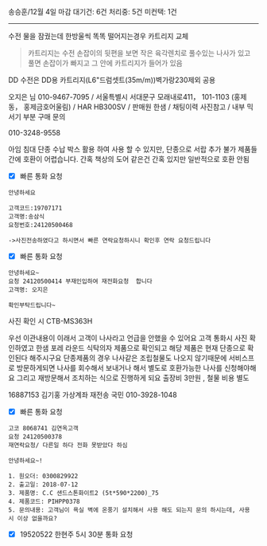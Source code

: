 송승훈/12월 4일 마감
대기건: 6건
처리중: 5건
미컨택: 1건

---

수전 물을 잠궜는데 한방울씩 똑똑 떨어지는경우
카트리지 교체
> 카트리지는 수전 손잡이의 뒷편을 보면 작은 육각렌치로 풀수있는 나사가 있고 풀면 손잡이가 빠지고 그 안에 카트리지가 들어가 있음

DD 수전은 DD용 카트리지(L6"드럼셋트(35m/m))벽가랑230제외 공용



오지은 님  010-9467-7095  / 서울특별시 서대문구 모래내로411， 101-1103 (홍제동， 홍제금호어울림) /  HAR HB300SV / 판매원 한샘 / 채팅이력 사진참고 / 내부 믹서기 부분 구매 문의


010-3248-9558

아임 침대 단종
수납 박스 활용 하여 사용 할 수 있지만, 단종으로 서랍 추가 불가
제품들간에 호환이 어렵습니다.
간혹 책상의 도어 같은건 간혹 있지만 일반적으로 호환 안됨

- [x] 빠른 통화 요청
```
안녕하세요 

고객코드:19707171
고객명:송삼식
요청번호:24120500468

->사진전송하였다고 하시면서 빠른 연락요청하시니 확인후 연락 요청드립니다 
```


- [x]  빠른 통화 요청
```
안녕하세요~
요청 24120500414 부재인입하여 재전화요청  합니다
고객명: 오지은 

확인부탁드립니다~
```


사진 확인 시 CTB-MS363H

우선 이관내용이 이래서
고객이 나사라고 언급을 안했을 수 있어요
고객 통화시
사진 확인하였고 한샘 포레 라운드 식탁의자 제품으로 확인되고 해당 제품은 현재 단종으로 확인된다 해주시구요
단종제품의 경우 나사같은 조립철물도 나오지 않기때문에
서비스프로 방문하게되면 나사를 회수해서 보내거나 해서 별도로 호환가능한 나사를 신청해야해요
그리고 재방문해서 조치하는 식으로 진행하게 되요
출장비 3만원 , 철물 비용 별도


16887153 김기홍 가상계좌 재전송
국민
010-3928-1048

- [x] 빠른 통화 요청
```
고코 8068741 김연옥고객
요청 24120500378 
재연락요청/ 다른일 하다 전화 못받았다 하심
```


```
안녕하세요~!

1. 원오더: 0300829922
2. 출고일: 2018-07-12
3. 제품명: C.C 샌드스톤화이트2 (5t*590*2200)_75	
4. 제품코드: PIHPP0378
5. 문의내용: 고객님이 욕실 벽에 온풍기 설치해서 사용 해도 되는지 문의 하시는데, 사용 시 이상 없을까요?
```


- [x] 19520522 한현주 5시 30분 통화 요청